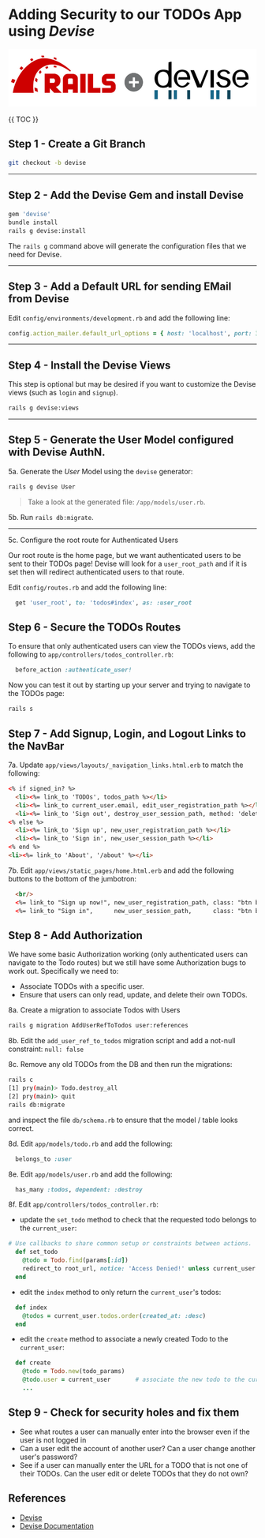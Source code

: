 # Adding Security to our TODOs App using _Devise_

![Rails Devise](images/rails-devise.png)

{{ TOC }}

## Step 1 - Create a Git Branch

```bash
git checkout -b devise
```

---

## Step 2 - Add the Devise Gem and install Devise

```bash
gem 'devise'
bundle install
rails g devise:install
```

The `rails g` command above will generate the configuration files that we need for Devise.

---

## Step 3 - Add a Default URL for sending EMail from Devise

Edit `config/environments/development.rb` and add the following line:

```ruby
config.action_mailer.default_url_options = { host: 'localhost', port: 3000 }
```

---

## Step 4 - Install the Devise Views

This step is optional but may be desired if you want to customize the Devise views (such as `login` and `signup`).

```bash
rails g devise:views
```

---

## Step 5 - Generate the User Model configured with Devise AuthN.

5a. Generate the _User_ Model using the `devise` generator:

```bash
rails g devise User
```

> Take a look at the generated file: `/app/models/user.rb`.

5b. Run `rails db:migrate`.

---

5c. Configure the root route for Authenticated Users

Our root route is the home page, but we want authenticated users to be sent to their TODOs page! Devise will look for a `user_root_path` and if it is set then will redirect authenticated users to that route.

Edit `config/routes.rb` and add the following line:

```ruby
  get 'user_root', to: 'todos#index', as: :user_root
```

## Step 6 - Secure the TODOs Routes

To ensure that only authenticated users can view the TODOs views, add the following to `app/controllers/todos_controller.rb`:

```ruby
  before_action :authenticate_user!
```

Now you can test it out by starting up your server and trying to navigate to the TODOs page:

```bash
rails s
```

## Step 7 - Add Signup, Login, and Logout Links to the NavBar

7a. Update `app/views/layouts/_navigation_links.html.erb` to match the following:

```html
<% if signed_in? %>
  <li><%= link_to 'TODOs', todos_path %></li>
  <li><%= link_to current_user.email, edit_user_registration_path %></li>
  <li><%= link_to 'Sign out', destroy_user_session_path, method: 'delete' %></li>
<% else %>
  <li><%= link_to 'Sign up', new_user_registration_path %></li>
  <li><%= link_to 'Sign in', new_user_session_path %></li>
<% end %>
<li><%= link_to 'About', '/about' %></li>
```

7b. Edit `app/views/static_pages/home.html.erb` and add the following buttons to the bottom of the jumbotron:

```html
  <br/>
  <%= link_to "Sign up now!", new_user_registration_path, class: "btn btn-large btn-primary" %>
  <%= link_to "Sign in",      new_user_session_path,      class: "btn btn-large btn-primary" %>
```

## Step 8 - Add Authorization

We have some basic Authorization working (only authenticated users can navigate to the Todo routes) but we still have some Authorization bugs to work out. Specifically we need to:

* Associate TODOs with a specific user.
* Ensure that users can only read, update, and delete their own TODOs.

8a. Create a migration to associate Todos with Users

```bash
rails g migration AddUserRefToTodos user:references
```

8b. Edit the `add_user_ref_to_todos` migration script and add a not-null constraint: `null: false`

8c. Remove any old TODOs from the DB and then run the migrations:

```bash
rails c
[1] pry(main)> Todo.destroy_all
[2] pry(main)> quit
rails db:migrate
```

and inspect the file `db/schema.rb` to ensure that the model / table looks correct.


8d. Edit `app/models/todo.rb` and add the following:

```ruby
  belongs_to :user
```

8e. Edit `app/models/user.rb` and add the following:

```ruby
  has_many :todos, dependent: :destroy
```

8f. Edit `app/controllers/todos_controller.rb`:

* update the `set_todo` method to check that the requested todo belongs to the `current_user`:

```ruby
# Use callbacks to share common setup or constraints between actions.
  def set_todo
    @todo = Todo.find(params[:id])
    redirect_to root_url, notice: 'Access Denied!' unless current_user.id == @todo.user.id
  end
```

* edit the `index` method to only return the `current_user`'s todos:

```ruby
  def index
    @todos = current_user.todos.order(created_at: :desc)
  end
```

 * edit the `create` method to associate a newly created Todo to the `current_user`:

```ruby
  def create
    @todo = Todo.new(todo_params)
    @todo.user = current_user       # associate the new todo to the current_user
    ...
```

## Step 9 - Check for security holes and fix them

* See what routes a user can manually enter into the browser even if the user is not logged in
* Can a user edit the account of another user? Can a user change another user's password?
* See if a user can manually enter the URL for a TODO that is not one of their TODOs. Can the user edit or delete TODOs that they do not own?


## References

* [Devise](https://github.com/plataformatec/devise)
* [Devise Documentation](http://devise.plataformatec.com.br/)
